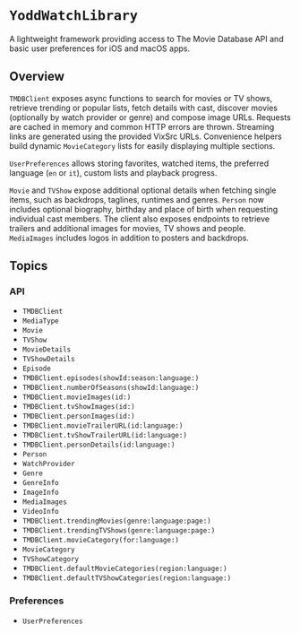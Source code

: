 # ``YoddWatchLibrary``

A lightweight framework providing access to The Movie Database API and basic user preferences for iOS and macOS apps.

## Overview

`TMDBClient` exposes async functions to search for movies or TV shows, retrieve trending or popular lists, fetch details with cast, discover movies (optionally by watch provider or genre) and compose image URLs. Requests are cached in memory and common HTTP errors are thrown. Streaming links are generated using the provided VixSrc URLs. Convenience helpers build dynamic ``MovieCategory`` lists for easily displaying multiple sections.

`UserPreferences` allows storing favorites, watched items, the preferred language (`en` or `it`), custom lists and playback progress.

`Movie` and `TVShow` expose additional optional details when fetching single items, such as backdrops, taglines, runtimes and genres.
`Person` now includes optional biography, birthday and place of birth when requesting individual cast members. The client also exposes endpoints to retrieve trailers and additional images for movies, TV shows and people. `MediaImages` includes logos in addition to posters and backdrops.


## Topics

### API
- ``TMDBClient``
- ``MediaType``
- ``Movie``
- ``TVShow``
- ``MovieDetails``
- ``TVShowDetails``
- ``Episode``
- ``TMDBClient.episodes(showId:season:language:)``
- ``TMDBClient.numberOfSeasons(showId:language:)``
- ``TMDBClient.movieImages(id:)``
- ``TMDBClient.tvShowImages(id:)``
- ``TMDBClient.personImages(id:)``
- ``TMDBClient.movieTrailerURL(id:language:)``
- ``TMDBClient.tvShowTrailerURL(id:language:)``
- ``TMDBClient.personDetails(id:language:)``
- ``Person``
- ``WatchProvider``
- ``Genre``
- ``GenreInfo``
- ``ImageInfo``
- ``MediaImages``
- ``VideoInfo``
- ``TMDBClient.trendingMovies(genre:language:page:)``
- ``TMDBClient.trendingTVShows(genre:language:page:)``
- ``TMDBClient.movieCategory(for:language:)``
- ``MovieCategory``
- ``TVShowCategory``
- ``TMDBClient.defaultMovieCategories(region:language:)``
- ``TMDBClient.defaultTVShowCategories(region:language:)``

### Preferences
- ``UserPreferences``
